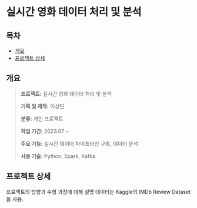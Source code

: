 # **실시간 영화 데이터 처리 및 분석**

## **목차**
- [개요](#개요)
- [프로젝트 상세](#프로젝트-상세)

## **개요**

> **프로젝트:** 실시간 영화 데이터 처리 및 분석
>
> **기획 및 제작:** 이상민
>
> **분류:** 개인 프로젝트
>
> **작업 기간:** 2023.07 ~
>
> **주요 기능:** 실시간 데이터 파이프라인 구축, 데이터 분석
>
> **사용 기술:** Python, Spark, Kafka

## 프로젝트 상세
프로젝트의 방향과 수행 과정에 대해 설명
데이터는 Kaggle의 IMDb Review Dataset을 사용.
